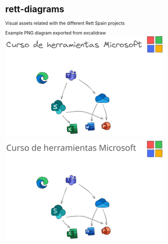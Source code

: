 # rett-diagrams
Visual assets related with the different Rett Spain projects

Example PNG diagram exported from excalidraw
![Example PNG diagram taken from excalidraw](image.png)

![Example](diagram.svg)
